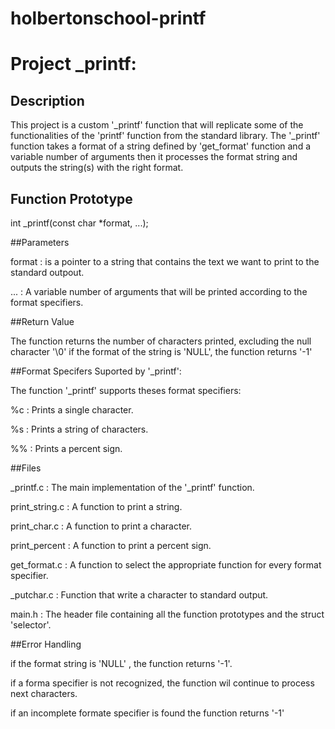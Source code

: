 # holbertonschool-printf

# Project _printf:

## Description

This project is a custom '_printf' function that will replicate some of the functionalities of the 'printf'
function from the standard library.
The '_printf' function takes a format of a string defined by 'get_format' function and a variable number of arguments
then it processes the format string and outputs the string(s) with the right format.

## Function Prototype

int _printf(const char *format, ...);

##Parameters

format : is a pointer to a string that contains the text we want to print to the standard outpout.

... : A variable number of arguments that will be printed according to the format specifiers.

##Return Value

The function returns the number of characters printed, excluding the null character '\0'
if the format of the string is 'NULL', the function returns '-1'

##Format Specifers Suported by '_printf':

The function '_printf' supports theses format specifiers:

%c : Prints a single character.

%s : Prints a string of characters.

%% : Prints a percent sign.

##Files

_printf.c : The main implementation of the '_printf' function.

print_string.c : A function to print a string.

print_char.c : A function to print a character.

print_percent : A function to print a percent sign.

get_format.c : A function to select the appropriate function for every format specifier.

_putchar.c : Function that write a character to standard output.

main.h : The header file containing all the function prototypes and the struct 'selector'. 

##Error Handling

if the format string is 'NULL' , the function returns '-1'.

if a forma specifier is not recognized, the function wil continue to process next characters.

if an incomplete formate specifier is found the function returns '-1'
